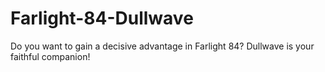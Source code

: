 # Farlight-84-Dullwave
Do you want to gain a decisive advantage in Farlight 84? Dullwave is your faithful companion!
